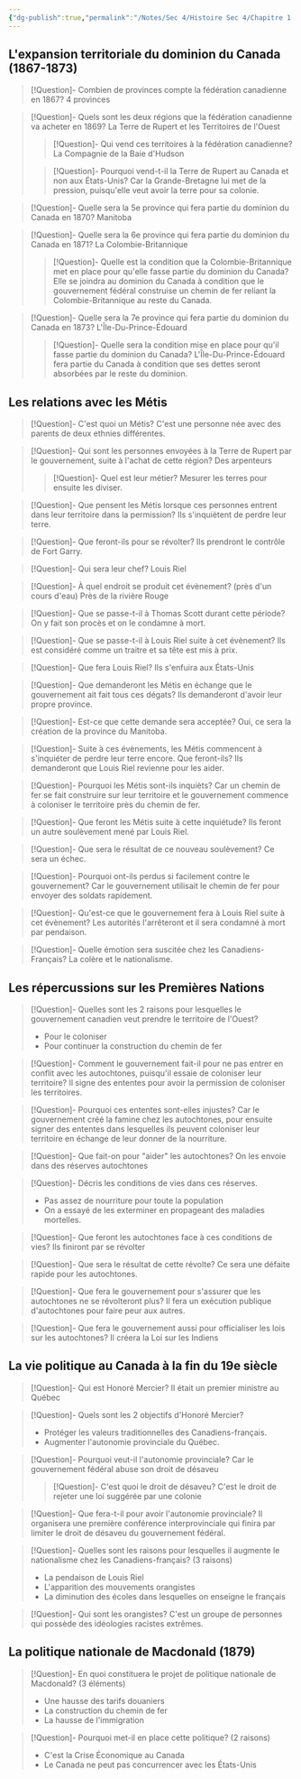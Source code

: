 ```yaml
---
{"dg-publish":true,"permalink":"/Notes/Sec 4/Histoire Sec 4/Chapitre 1：La formation du régime fédéral canadien (1840 - 1896)/Dossier 4：Développement de la fédération canadienne (1867-1896)/"}
---
```



## L'expansion territoriale du dominion du Canada (1867-1873)

>[!Question]- Combien de provinces compte  la fédération canadienne en 1867?
>4 provinces

>[!Question]- Quels sont les deux régions que la fédération canadienne va acheter en 1869?
>La Terre de Rupert et les Territoires de l'Ouest
>>[!Question]- Qui vend ces territoires à la fédération canadienne?
>>La Compagnie de la Baie d'Hudson
>
>>[!Question]- Pourquoi vend-t-il la Terre de Rupert au Canada et non aux États-Unis?
>>Car la Grande-Bretagne lui met de la pression, puisqu'elle veut avoir la terre pour sa colonie.

>[!Question]- Quelle sera la 5e province qui fera partie du dominion du Canada en 1870?
>Manitoba

>[!Question]- Quelle sera la 6e province qui fera partie du dominion du Canada en 1871?
>La Colombie-Britannique
>>[!Question]- Quelle est la condition que la Colombie-Britannique met en place pour qu'elle fasse partie du dominion du Canada?
>>Elle se joindra au dominion du Canada à condition que le gouvernement fédéral construise un chemin de fer reliant la Colombie-Britannique au reste du Canada.

>[!Question]- Quelle sera la 7e province qui fera partie du dominion du Canada en 1873?
>L'Île-Du-Prince-Édouard
>>[!Question]- Quelle sera la condition mise en place pour qu'il fasse partie du dominion du Canada?
>>L'Île-Du-Prince-Édouard fera partie du Canada à condition que ses dettes seront absorbées par le reste du dominion.


## Les relations avec les Métis

>[!Question]- C'est quoi un Métis?
>C'est une personne née avec des parents de deux ethnies différentes.


>[!Question]- Qui sont les personnes envoyées à la Terre de Rupert par le gouvernement, suite à l'achat de cette région?
>Des arpenteurs
>>[!Question]- Quel est leur métier?
>>Mesurer les terres pour ensuite les diviser.

>[!Question]- Que pensent les Métis lorsque ces personnes entrent dans leur territoire dans la permission?
>Ils s'inquiètent de perdre leur terre.

>[!Question]- Que feront-ils pour se révolter?
>Ils prendront le contrôle de Fort Garry.

>[!Question]- Qui sera leur chef?
>Louis Riel

>[!Question]- À quel endroit se produit cet évènement? (près d'un cours d'eau)
>Près de la rivière Rouge

>[!Question]- Que se passe-t-il à Thomas Scott durant cette période?
>On y fait son procès et on le condamne à mort.

>[!Question]- Que se passe-t-il à Louis Riel suite à cet évènement?
>Ils est considéré comme un traitre et sa tête est mis à prix.

>[!Question]- Que fera Louis Riel?
>Ils s'enfuira aux États-Unis


>[!Question]- Que demanderont les Métis en échange que le gouvernement ait fait tous ces dégats?
>Ils demanderont d'avoir leur propre province.

>[!Question]- Est-ce que cette demande sera acceptée?
>Oui, ce sera la création de la province du Manitoba.


>[!Question]- Suite à ces évènements, les Métis commencent à s'inquiéter de perdre leur terre encore. Que feront-ils?
>Ils demanderont que Louis Riel revienne pour les aider.

>[!Question]- Pourquoi les Métis sont-ils inquièts?
>Car un chemin de fer se fait construire sur leur territoire et le gouvernement commence à coloniser le territoire près du chemin de fer.

>[!Question]- Que feront les Métis suite à cette inquiétude?
>Ils feront un autre soulèvement mené par Louis Riel.

>[!Question]- Que sera le résultat de ce nouveau soulèvement?
>Ce sera un échec.

>[!Question]- Pourquoi ont-ils perdus si facilement contre le gouvernement?
>Car le gouvernement utilisait le chemin de fer pour envoyer des soldats rapidement.

>[!Question]- Qu'est-ce que le gouvernement fera à Louis Riel suite à cet évènement?
>Les autorités l'arrêteront et il sera condamné à mort par pendaison.

>[!Question]- Quelle émotion sera suscitée chez les Canadiens-Français?
>La colère et le nationalisme.


## Les répercussions sur les Premières Nations

>[!Question]- Quelles sont les 2 raisons pour lesquelles le gouvernement canadien veut prendre le territoire de l'Ouest?
>- Pour le coloniser
>- Pour continuer la construction du chemin de fer

>[!Question]- Comment le gouvernement fait-il pour ne pas entrer en conflit avec les autochtones, puisqu'il essaie de coloniser leur territoire?
>Il signe des ententes pour avoir la permission de coloniser les territoires.

>[!Question]- Pourquoi ces ententes sont-elles injustes?
>Car le gouvernement créé la famine chez les autochtones, pour ensuite signer des ententes dans lesquelles ils peuvent coloniser leur territoire en échange de leur donner de la nourriture.

>[!Question]- Que fait-on pour "aider" les autochtones?
>On les envoie dans des réserves autochtones

>[!Question]- Décris les conditions de vies dans ces réserves.
>- Pas assez de nourriture pour toute la population
>- On a essayé de les exterminer en propageant des maladies mortelles.

>[!Question]- Que feront les autochtones face à ces conditions de vies?
>Ils finiront par se révolter

>[!Question]- Que sera le résultat de cette révolte?
>Ce sera une défaite rapide pour les autochtones.

>[!Question]- Que fera le gouvernement pour s'assurer que les autochtones ne se révolteront plus?
>Il fera un exécution publique d'autochtones pour faire peur aux autres.

>[!Question]- Que fera le gouvernement aussi pour officialiser les lois sur les autochtones?
>Il créera la Loi sur les Indiens


## La vie politique au Canada à la fin du 19e siècle

>[!Question]- Qui est Honoré Mercier?
>Il était un premier ministre au Québec

>[!Question]- Quels sont les 2 objectifs d'Honoré Mercier?
>- Protéger les valeurs traditionnelles des Canadiens-français.
>- Augmenter l'autonomie provinciale du Québec.

>[!Question]- Pourquoi veut-il l'autonomie provinciale?
>Car le gouvernement fédéral abuse son droit de désaveu
>>[!Question]- C'est quoi le droit de désaveu?
>>C'est le droit de rejeter une loi suggérée par une colonie

>[!Question]- Que fera-t-il pour avoir l'autonomie provinciale?
>Il organisera une première conférence interprovinciale qui finira par limiter le droit de désaveu du gouvernement fédéral.


>[!Question]- Quelles sont les raisons pour lesquelles il augmente le nationalisme chez les Canadiens-français? (3 raisons)
>- La pendaison de Louis Riel
>- L'apparition des mouvements orangistes
>- La diminution des écoles dans lesquelles on enseigne le français

>[!Question]- Qui sont les orangistes?
>C'est un groupe de personnes qui possède des idéologies racistes extrêmes.


## La politique nationale de Macdonald (1879)

>[!Question]- En quoi constituera le projet de politique nationale de Macdonald? (3 éléments)
>- Une hausse des tarifs douaniers
>- La construction du chemin de fer
>- La hausse de l'immigration

>[!Question]- Pourquoi met-il en place cette politique? (2 raisons)
>- C'est la Crise Économique au Canada
>- Le Canada ne peut pas concurrencer avec les États-Unis


